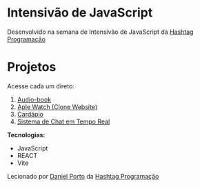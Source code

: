 # Intensivão de JavaScript
Desenvolvido na semana de Intensivão de JavaScript da [Hashtag Programação](https://www.youtube.com/@HashtagProgramacao)

# Projetos
Acesse cada um direto:
1. [Audio-book](https://audio-book-hashtag.netlify.app)
2. [Aple Watch (Clone Website)](https://apple-watch-clone.netlify.app)
3. [Cardápio](https://cardapio-hashtagprogramacao.vercel.app)
4. [Sistema de Chat em Tempo Real](https://github.com/satoosan/Intensivao-JavaScript/tree/main/Aula%2004)

**Tecnologias:**
- JavaScript
- REACT
- Vite

Lecionado por [Daniel Porto](https://www.linkedin.com/in/daniel-porto-1b7900165?miniProfileUrn=urn%3Ali%3Afs_miniProfile%3AACoAACd3fRsBTe3xrOapUhcs8_3hkyuU0bD2wiY&lipi=urn%3Ali%3Apage%3Ad_flagship3_search_srp_all%3BC5WFdJ%2B5Q%2FGncCn78D5ySg%3D%3D) da [Hashtag Programação](https://www.youtube.com/@HashtagProgramacao)
